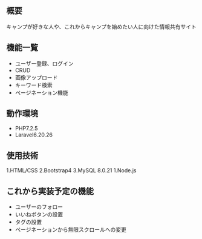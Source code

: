 ## 概要

キャンプが好きな人や、これからキャンプを始めたい人に向けた情報共有サイト

## 機能一覧

-   ユーザー登録、ログイン
-   CRUD
-   画像アップロード
-   キーワード検索
-   ページネーション機能

## 動作環境

-   PHP7.2.5
-   Laravel6.20.26

## 使用技術

1.HTML/CSS
2.Bootstrap4
3.MySQL 8.0.21
1.Node.js

## これから実装予定の機能

-   ユーザーのフォロー
-   いいねボタンの設置
-   タグの設置
-   ページネーションから無限スクロールへの変更
